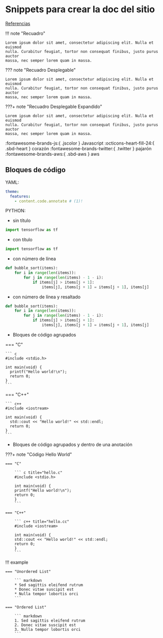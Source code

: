 # Snippets para crear la doc del sitio

[Referencias](https://squidfunk.github.io/mkdocs-material/reference/)

!!! note "Recuadro"

    Lorem ipsum dolor sit amet, consectetur adipiscing elit. Nulla et euismod
    nulla. Curabitur feugiat, tortor non consequat finibus, justo purus auctor
    massa, nec semper lorem quam in massa.

??? note "Recuadro Desplegable"

    Lorem ipsum dolor sit amet, consectetur adipiscing elit. Nulla et euismod
    nulla. Curabitur feugiat, tortor non consequat finibus, justo purus auctor
    massa, nec semper lorem quam in massa.

???+ note "Recuadro Desplegable Expandido"

    Lorem ipsum dolor sit amet, consectetur adipiscing elit. Nulla et euismod
    nulla. Curabitur feugiat, tortor non consequat finibus, justo purus auctor
    massa, nec semper lorem quam in massa.

:fontawesome-brands-js:{ .jscolor } Javascript
:octicons-heart-fill-24:{ .sbd-heart } corazón
:fontawesome-brands-twitter:{ .twitter } pajarón
:fontawesome-brands-aws:{ .sbd-aws } aws


## Bloques de código

YAML:

``` yaml
theme:
  features:
    - content.code.annotate # (1)!
```

PYTHON:

- sin título

``` py
import tensorflow as tf
```

- con título

``` py title="file.py"
import tensorflow as tf
```

- con número de línea

``` py title="file.py" linenums="1"
def bubble_sort(items):
    for i in range(len(items)):
        for j in range(len(items) - 1 - i):
            if items[j] > items[j + 1]:
                items[j], items[j + 1] = items[j + 1], items[j]
```

- con número de línea y resaltado 

``` py title="file.py" hl_lines="2 4" linenums="1"
def bubble_sort(items):
    for i in range(len(items)):
        for j in range(len(items) - 1 - i):
            if items[j] > items[j + 1]:
                items[j], items[j + 1] = items[j + 1], items[j]
```

- Bloques de código agrupados

=== "C"

    ``` c
    #include <stdio.h>

    int main(void) {
      printf("Hello world!\n");
      return 0;
    }
    ```

=== "C++"

    ``` c++
    #include <iostream>

    int main(void) {
      std::cout << "Hello world!" << std::endl;
      return 0;
    }
    ```

- Bloques de código agrupados y dentro de una anotación

???+ note "Código Hello World"

    === "C"

        ``` c title="hello.c"
        #include <stdio.h>

        int main(void) {
        printf("Hello world!\n");
        return 0;
        }
        ```

    === "C++"

        ``` c++ title="hello.cc"
        #include <iostream>

        int main(void) {
        std::cout << "Hello world!" << std::endl;
        return 0;
        }
        ```


!!! example

    === "Unordered List"

        ``` markdown
        * Sed sagittis eleifend rutrum
        * Donec vitae suscipit est
        * Nulla tempor lobortis orci
        ```

    === "Ordered List"

        ``` markdown
        1. Sed sagittis eleifend rutrum
        2. Donec vitae suscipit est
        3. Nulla tempor lobortis orci
        ```
